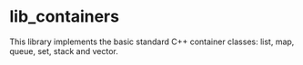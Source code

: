 # lib_containers
This library implements the basic standard C++ container classes: list, map, queue, set, stack and vector.
